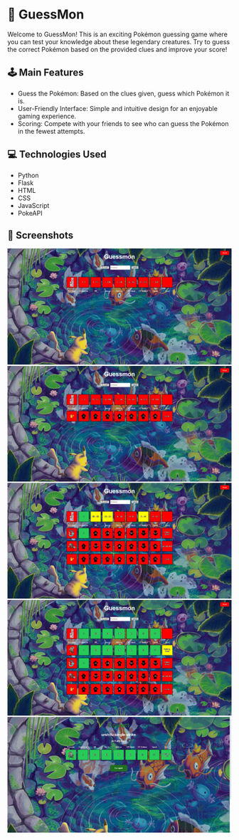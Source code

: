 # 🌟 GuessMon
Welcome to GuessMon! This is an exciting Pokémon guessing game where you can test your knowledge about these legendary creatures. Try to guess the correct Pokémon based on the provided clues and improve your score!

## 🕹️ Main Features 
- Guess the Pokémon: Based on the clues given, guess which Pokémon it is.
- User-Friendly Interface: Simple and intuitive design for an enjoyable gaming experience.
- Scoring: Compete with your friends to see who can guess the Pokémon in the fewest attempts.

## 💻 Technologies Used 
- Python
- Flask
- HTML
- CSS
- JavaScript
- PokeAPI

## 📸 Screenshots

![Screenshot from the app](screenshots/screenshot1.png)
![Screenshot from the app](screenshots/screenshot2.png)
![Screenshot from the app](screenshots/screenshot3.png)
![Screenshot from the app](screenshots/screenshot4.png)
![Screenshot from the app](screenshots/correct.png)